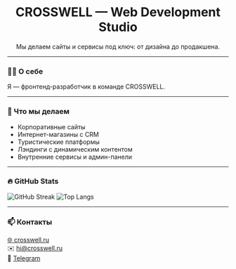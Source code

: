 <h1 align="center">CROSSWELL — Web Development Studio</h1>
<p align="center">Мы делаем сайты и сервисы под ключ: от дизайна до продакшена.</p>

---

### 👨‍💻 О себе
Я — фронтенд-разработчик в команде CROSSWELL.  

---

### 🚀 Что мы делаем
- Корпоративные сайты  
- Интернет-магазины с CRM  
- Туристические платформы  
- Лэндинги с динамическим контентом  
- Внутренние сервисы и админ-панели  

---

### 🔥 GitHub Stats
![GitHub Streak](https://streak-stats.demolab.com?user=scxr1et&theme=dark&hide_border=true)
![Top Langs](https://github-readme-stats.vercel.app/api/top-langs/?username=scxr1et&layout=compact&theme=dark&hide_border=true)


---

### 📫 Контакты
[🌐 crosswell.ru](https://crosswell.ru)  
✉️ hi@crosswell.ru  
📱 [Telegram](https://t.me/YOURTAG)
